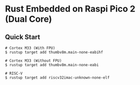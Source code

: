 # Rust Embedded on Raspi Pico 2 (Dual Core)

## Quick Start

```
# Cortex M33 (With FPU)
$ rustup target add thumbv8m.main-none-eabihf

# Cortex M33 (Without FPU)
$ rustup target add thumbv8m.main-none-eabi

# RISC-V
$ rustup target add riscv32imac-unknown-none-elf
```
